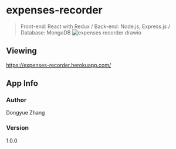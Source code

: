# expenses-recorder

> Front-end: React with Redux / Back-end: Node.js, Express.js / Database: MongoDB
> ![expenses recorder drawio](https://user-images.githubusercontent.com/93807577/199642248-127b9e47-6d47-40d3-a6e1-69e54ad4a66a.png)

## Viewing

https://expenses-recorder.herokuapp.com/

## App Info

### Author

Dongyue Zhang

### Version

1.0.0
